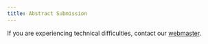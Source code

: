```yaml
---
title: Abstract Submission
---
```


<?php include('abstractdata/abstractsend0.php'); ?>

If you are experiencing technical difficulties, contact our
[webmaster](mailto:m.henry.linder@uconn.edu).

